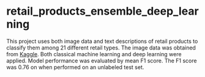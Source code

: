 # retail_products_ensemble_deep_learning

This project uses both image data and text descriptions of retail products to classify them among 21 different retail types. The image data was obtained from [Kaggle](https://www.kaggle.com/c/retail-products-classification/data). Both classical machine learning and deep learning were applied. Model performance was evaluated by mean F1 score. The F1 score was 0.76 on when performed on an unlabeled test set. 
